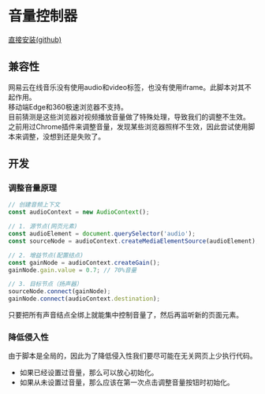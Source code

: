 # 音量控制器
<a href="https://github.com/OldSaltFish/userscript/raw/refs/heads/main/packages/volume-controller/output.user.js" target="_blank">直接安装(github)</a>  

## 兼容性
网易云在线音乐没有使用audio和video标签，也没有使用iframe。此脚本对其不起作用。  
移动端Edge和360极速浏览器不支持。  
目前猜测是这些浏览器对视频播放音量做了特殊处理，导致我们的调整不生效。  
之前用过Chrome插件来调整音量，发现某些浏览器照样不生效，因此尝试使用脚本来调整，没想到还是失败了。  

## 开发
### 调整音量原理
```js
// 创建音频上下文
const audioContext = new AudioContext();

// 1. 源节点(网页元素)
const audioElement = document.querySelector('audio');
const sourceNode = audioContext.createMediaElementSource(audioElement);

// 2. 增益节点(配置结点)
const gainNode = audioContext.createGain();
gainNode.gain.value = 0.7; // 70%音量

// 3. 目标节点（扬声器）
sourceNode.connect(gainNode);
gainNode.connect(audioContext.destination);
```
只要把所有声音结点全绑上就能集中控制音量了，然后再监听新的页面元素。  

### 降低侵入性
由于脚本是全局的，因此为了降低侵入性我们要尽可能在无关网页上少执行代码。  
- 如果已经设置过音量，那么可以放心初始化。  
- 如果从未设置过音量，那么应该在第一次点击调整音量按钮时初始化。  



